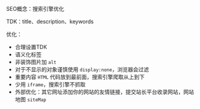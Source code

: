 SEO概念：搜索引擎优化

TDK：title、description、keywords

优化：
- 合理设置TDK
- 语义化标签
- 非装饰图片加 `alt`
- 对于不显示的对象谨慎使用 `display:none`，浏览器会过滤
- 重要内容 `HTML` 代码放到最前面，搜索引擎爬取从上到下
- 少用 `iframe`，搜索引擎不抓取
- 外部优化：其它网址添加你的网站的友情链接，提交站长平台收录网站，网站地图 `siteMap`